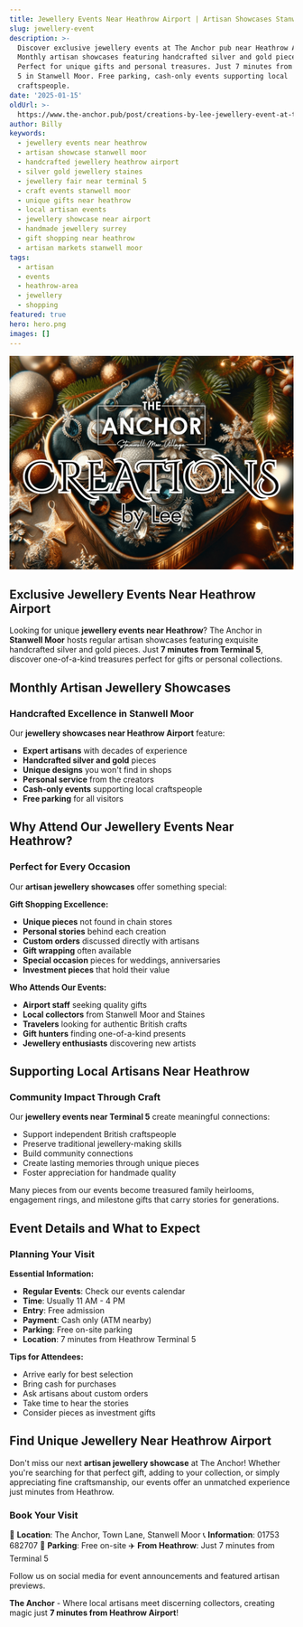 ```yaml
---
title: Jewellery Events Near Heathrow Airport | Artisan Showcases Stanwell Moor
slug: jewellery-event
description: >-
  Discover exclusive jewellery events at The Anchor pub near Heathrow Airport.
  Monthly artisan showcases featuring handcrafted silver and gold pieces.
  Perfect for unique gifts and personal treasures. Just 7 minutes from Terminal
  5 in Stanwell Moor. Free parking, cash-only events supporting local
  craftspeople.
date: '2025-01-15'
oldUrl: >-
  https://www.the-anchor.pub/post/creations-by-lee-jewellery-event-at-the-anchor-exc
author: Billy
keywords:
  - jewellery events near heathrow
  - artisan showcase stanwell moor
  - handcrafted jewellery heathrow airport
  - silver gold jewellery staines
  - jewellery fair near terminal 5
  - craft events stanwell moor
  - unique gifts near heathrow
  - local artisan events
  - jewellery showcase near airport
  - handmade jewellery surrey
  - gift shopping near heathrow
  - artisan markets stanwell moor
tags:
  - artisan
  - events
  - heathrow-area
  - jewellery
  - shopping
featured: true
hero: hero.png
images: []
---
```


  

![Promotional graphic for Creations by Lee Jewellery Event at The Anchor. The image displays an array of silver and gold jewellery with intricate designs and various gemstones, set against a festive background adorned with Christmas decorations like pine branches, baubles, and stars. The text 'The Anchor Stanwell Moor Village - CREATIONS by Lee' overlays the image in elegant, decorative fonts, highlighting the event's location and artisanal brand.](/content/blog/jewellery-event/hero.png)

## Exclusive Jewellery Events Near Heathrow Airport

Looking for unique **jewellery events near Heathrow**? The Anchor in **Stanwell Moor** hosts regular artisan showcases featuring exquisite handcrafted silver and gold pieces. Just **7 minutes from Terminal 5**, discover one-of-a-kind treasures perfect for gifts or personal collections.

## Monthly Artisan Jewellery Showcases

### Handcrafted Excellence in Stanwell Moor

Our **jewellery showcases near Heathrow Airport** feature:
- **Expert artisans** with decades of experience
- **Handcrafted silver and gold** pieces
- **Unique designs** you won't find in shops
- **Personal service** from the creators
- **Cash-only events** supporting local craftspeople
- **Free parking** for all visitors

  

## Why Attend Our Jewellery Events Near Heathrow?

### Perfect for Every Occasion

Our **artisan jewellery showcases** offer something special:

**Gift Shopping Excellence:**
- **Unique pieces** not found in chain stores
- **Personal stories** behind each creation
- **Custom orders** discussed directly with artisans
- **Gift wrapping** often available
- **Special occasion** pieces for weddings, anniversaries
- **Investment pieces** that hold their value

**Who Attends Our Events:**
- **Airport staff** seeking quality gifts
- **Local collectors** from Stanwell Moor and Staines
- **Travelers** looking for authentic British crafts
- **Gift hunters** finding one-of-a-kind presents
- **Jewellery enthusiasts** discovering new artists

  

## Supporting Local Artisans Near Heathrow

### Community Impact Through Craft

Our **jewellery events near Terminal 5** create meaningful connections:
- Support independent British craftspeople
- Preserve traditional jewellery-making skills
- Build community connections
- Create lasting memories through unique pieces
- Foster appreciation for handmade quality

Many pieces from our events become treasured family heirlooms, engagement rings, and milestone gifts that carry stories for generations.

## Event Details and What to Expect

### Planning Your Visit

**Essential Information:**
- **Regular Events**: Check our events calendar
- **Time**: Usually 11 AM - 4 PM
- **Entry**: Free admission
- **Payment**: Cash only (ATM nearby)
- **Parking**: Free on-site parking
- **Location**: 7 minutes from Heathrow Terminal 5

**Tips for Attendees:**
- Arrive early for best selection
- Bring cash for purchases
- Ask artisans about custom orders
- Take time to hear the stories
- Consider pieces as investment gifts

## Find Unique Jewellery Near Heathrow Airport

Don't miss our next **artisan jewellery showcase** at The Anchor! Whether you're searching for that perfect gift, adding to your collection, or simply appreciating fine craftsmanship, our events offer an unmatched experience just minutes from Heathrow.

### Book Your Visit

📍 **Location**: The Anchor, Town Lane, Stanwell Moor
📞 **Information**: 01753 682707
🚗 **Parking**: Free on-site
✈️ **From Heathrow**: Just 7 minutes from Terminal 5

Follow us on social media for event announcements and featured artisan previews.

**The Anchor** - Where local artisans meet discerning collectors, creating magic just **7 minutes from Heathrow Airport**!

